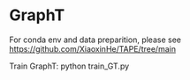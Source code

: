 # GraphT
For conda env and data preparition, please see https://github.com/XiaoxinHe/TAPE/tree/main

Train GraphT: python train_GT.py
